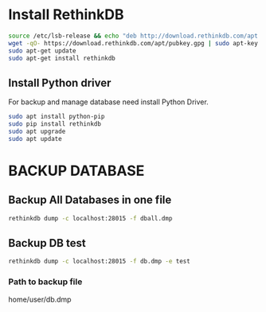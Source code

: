 # Install RethinkDB


```bash
source /etc/lsb-release && echo "deb http://download.rethinkdb.com/apt $DISTRIB_CODENAME main" | sudo tee /etc/apt/sources.list.d/rethinkdb.list
wget -qO- https://download.rethinkdb.com/apt/pubkey.gpg | sudo apt-key add -
sudo apt-get update
sudo apt-get install rethinkdb
```

## Install Python driver
For backup and manage database need install Python Driver.

```bash
sudo apt install python-pip  
sudo pip install rethinkdb
sudo apt upgrade
sudo apt update
```


# BACKUP DATABASE
## Backup All Databases in one file

```bash
rethinkdb dump -c localhost:28015 -f dball.dmp
```

## Backup DB test

```bash
rethinkdb dump -c localhost:28015 -f db.dmp -e test
```

### Path to backup file
home/user/db.dmp 
